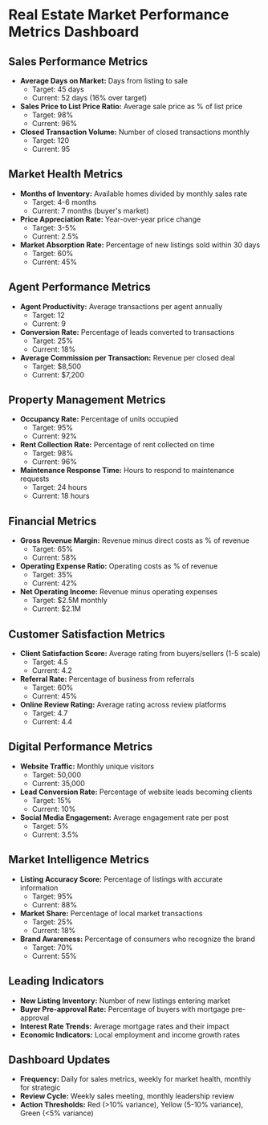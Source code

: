 # Real Estate Market Performance Metrics Dashboard

## Sales Performance Metrics
- **Average Days on Market:** Days from listing to sale
  - Target: 45 days
  - Current: 52 days (16% over target)
- **Sales Price to List Price Ratio:** Average sale price as % of list price
  - Target: 98%
  - Current: 96%
- **Closed Transaction Volume:** Number of closed transactions monthly
  - Target: 120
  - Current: 95

## Market Health Metrics
- **Months of Inventory:** Available homes divided by monthly sales rate
  - Target: 4-6 months
  - Current: 7 months (buyer's market)
- **Price Appreciation Rate:** Year-over-year price change
  - Target: 3-5%
  - Current: 2.5%
- **Market Absorption Rate:** Percentage of new listings sold within 30 days
  - Target: 60%
  - Current: 45%

## Agent Performance Metrics
- **Agent Productivity:** Average transactions per agent annually
  - Target: 12
  - Current: 9
- **Conversion Rate:** Percentage of leads converted to transactions
  - Target: 25%
  - Current: 18%
- **Average Commission per Transaction:** Revenue per closed deal
  - Target: $8,500
  - Current: $7,200

## Property Management Metrics
- **Occupancy Rate:** Percentage of units occupied
  - Target: 95%
  - Current: 92%
- **Rent Collection Rate:** Percentage of rent collected on time
  - Target: 98%
  - Current: 96%
- **Maintenance Response Time:** Hours to respond to maintenance requests
  - Target: 24 hours
  - Current: 18 hours

## Financial Metrics
- **Gross Revenue Margin:** Revenue minus direct costs as % of revenue
  - Target: 65%
  - Current: 58%
- **Operating Expense Ratio:** Operating costs as % of revenue
  - Target: 35%
  - Current: 42%
- **Net Operating Income:** Revenue minus operating expenses
  - Target: $2.5M monthly
  - Current: $2.1M

## Customer Satisfaction Metrics
- **Client Satisfaction Score:** Average rating from buyers/sellers (1-5 scale)
  - Target: 4.5
  - Current: 4.2
- **Referral Rate:** Percentage of business from referrals
  - Target: 60%
  - Current: 45%
- **Online Review Rating:** Average rating across review platforms
  - Target: 4.7
  - Current: 4.4

## Digital Performance Metrics
- **Website Traffic:** Monthly unique visitors
  - Target: 50,000
  - Current: 35,000
- **Lead Conversion Rate:** Percentage of website leads becoming clients
  - Target: 15%
  - Current: 10%
- **Social Media Engagement:** Average engagement rate per post
  - Target: 5%
  - Current: 3.5%

## Market Intelligence Metrics
- **Listing Accuracy Score:** Percentage of listings with accurate information
  - Target: 95%
  - Current: 88%
- **Market Share:** Percentage of local market transactions
  - Target: 25%
  - Current: 18%
- **Brand Awareness:** Percentage of consumers who recognize the brand
  - Target: 70%
  - Current: 55%

## Leading Indicators
- **New Listing Inventory:** Number of new listings entering market
- **Buyer Pre-approval Rate:** Percentage of buyers with mortgage pre-approval
- **Interest Rate Trends:** Average mortgage rates and their impact
- **Economic Indicators:** Local employment and income growth rates

## Dashboard Updates
- **Frequency:** Daily for sales metrics, weekly for market health, monthly for strategic
- **Review Cycle:** Weekly sales meeting, monthly leadership review
- **Action Thresholds:** Red (>10% variance), Yellow (5-10% variance), Green (<5% variance)
